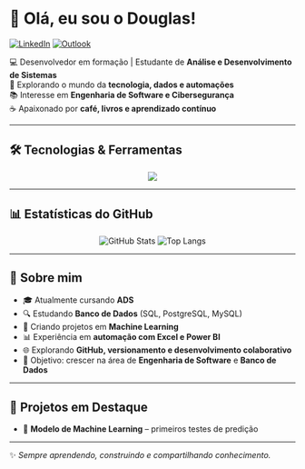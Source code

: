 # 👋 Olá, eu sou o Douglas!

[![LinkedIn](https://img.shields.io/badge/LinkedIn-0A66C2?style=for-the-badge&logo=linkedin&logoColor=white)](https://www.linkedin.com/in/SEU-LINK)
[![Outlook](https://img.shields.io/badge/Outlook-0078D4?style=for-the-badge&logo=microsoft-outlook&logoColor=white)](mailto:SEUEMAIL@outlook.com)

💻 Desenvolvedor em formação | Estudante de **Análise e Desenvolvimento de Sistemas**  
🚀 Explorando o mundo da **tecnologia, dados e automações**  
📚 Interesse em **Engenharia de Software e Cibersegurança**  
☕ Apaixonado por **café, livros e aprendizado contínuo**

---

## 🛠️ Tecnologias & Ferramentas

<p align="center">
  <img src="https://skillicons.dev/icons?i=python,js,tensorflow,excel,powerbi,postgres,mysql,git,github,vscode" />
</p>

---

## 📊 Estatísticas do GitHub

<p align="center">
  <img src="https://github-readme-stats.vercel.app/api?username=SEU_USUARIO&show_icons=true&theme=tokyonight" alt="GitHub Stats" />
  <img src="https://github-readme-stats.vercel.app/api/top-langs/?username=SEU_USUARIO&layout=compact&theme=tokyonight" alt="Top Langs" />
</p>

---

## 🚀 Sobre mim

- 🎓 Atualmente cursando **ADS**  
- 🔍 Estudando **Banco de Dados** (SQL, PostgreSQL, MySQL)  
- 🤖 Criando projetos em **Machine Learning**  
- 📊 Experiência em **automação com Excel e Power BI**  
- 🌐 Explorando **GitHub, versionamento e desenvolvimento colaborativo**  
- 🎯 Objetivo: crescer na área de **Engenharia de Software** e **Banco de Dados**  

---

## 📌 Projetos em Destaque

- 🔹 **Modelo de Machine Learning** – primeiros testes de predição  
 

---

✨ _Sempre aprendendo, construindo e compartilhando conhecimento._
